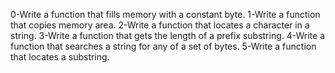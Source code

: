 0-Write a function that fills memory with a constant byte.
1-Write a function that copies memory area.
2-Write a function that locates a character in a string.
3-Write a function that gets the length of a prefix substring.
4-Write a function that searches a string for any of a set of bytes.
5-Write a function that locates a substring.
